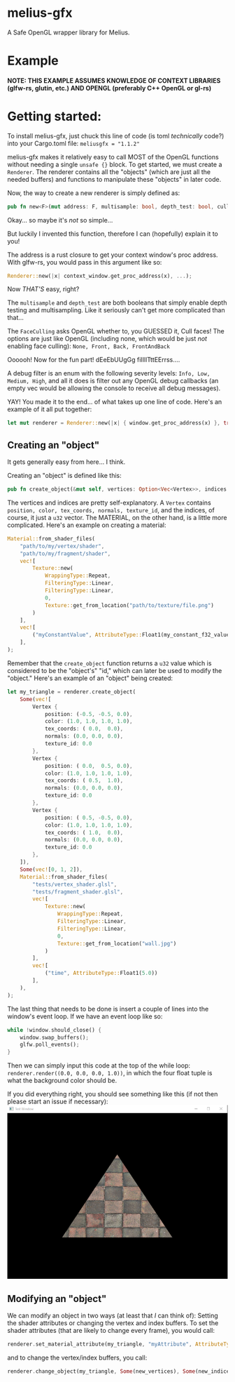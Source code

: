 # melius-gfx
A Safe OpenGL wrapper library for Melius.

# Example
#### NOTE: THIS EXAMPLE ASSUMES KNOWLEDGE OF CONTEXT LIBRARIES (glfw-rs, glutin, etc.) AND OPENGL (preferably C++ OpenGL or gl-rs)

# Getting started:
To install melius-gfx, just chuck this line of code (is toml *technically* code?) into your Cargo.toml file: `meliusgfx = "1.1.2"`

melius-gfx makes it relatively easy to call MOST of the OpenGL functions without needing a single `unsafe {}` block. To get started,
we must create a `Renderer`. The renderer contains all the "objects" (which are just all the needed buffers) and functions to manipulate
these "objects" in later code.

Now, the way to create a new renderer is simply defined as:
```rust
pub fn new<F>(mut address: F, multisample: bool, depth_test: bool, cull_face: FaceCulling, debug_filters: Vec<DebugFilter>) -> Self where F: FnMut(&'static str) -> *const c_void { ... }
```
Okay... so maybe it's *not* so simple...

But luckily I invented this function, therefore I can (hopefully) explain it to you!

The address is a rust closure to get your context window's proc address. With glfw-rs, you would pass in this argument like so:
```rust
Renderer::new(|x| context_window.get_proc_address(x), ...);
```
Now *THAT'S* easy, right?

The `multisample` and `depth_test` are both booleans that simply enable depth testing and multisampling. Like it seriously can't get more complicated than that...

The `FaceCulling` asks OpenGL whether to, you GUESSED it, Cull faces! The options are just like OpenGL (including none, which would be just *not* enabling face culling): `None, Front, Back, FrontAndBack`

Oooooh! Now for the fun part! dEeEbUUgGg fiIIllTttEErrss....

A debug filter is an enum with the following severity levels: `Info, Low, Medium, High`, and all it does is filter out any OpenGL debug callbacks (an empty vec would be allowing the console to receive all debug messages).

YAY! You made it to the end... of what takes up one line of code. Here's an example of it all put together:
```rust
let mut renderer = Renderer::new(|x| { window.get_proc_address(x) }, true, true, FaceCulling::Front, vec![DebugFilter::Info]); // Enable depth testing and multisampling, set the face culling to only Front faces, and filter out any `Info` debug messages.
```

## Creating an "object"
It gets generally easy from here... I think.

Creating an "object" is defined like this:
```rust
pub fn create_object(&mut self, vertices: Option<Vec<Vertex>>, indices: Option<Vec<u32>>, material: Material) -> u32 { ... }
```
The vertices and indices are pretty self-explanatory. A `Vertex` contains `position, color, tex_coords, normals, texture_id`, and the indices, of course, it just a `u32` vector. The MATERIAL, on the other hand,
is a little more complicated. Here's an example on creating a material:
```rust
Material::from_shader_files(
    "path/to/my/vertex/shader",
    "path/to/my/fragment/shader",
    vec![                                                               // An array of textures to use
        Texture::new(                                                   // The texture's index correlates to the texture's ID in the shaders
            WrappingType::Repeat,                                       // Wrapping type
            FilteringType::Linear,                                      // Filtering type
            FilteringType::Linear,                                      // Mipmap Filtering type
            0,                                                          // Mipmap levels
            Texture::get_from_location("path/to/texture/file.png")      // Texture data
        )
    ],
    vec![                                                               // An array of attributes to set in the shaders that will definitely be constant so that you don't have to set it every frame.
        ("myConstantValue", AttributeType::Float1(my_constant_f32_value)),
    ],
);
```

Remember that the `create_object` function returns a `u32` value which is considered to be the "object's" "id," which can later be used to modify the "object."
Here's an example of an "object" being created:
```rust
let my_triangle = renderer.create_object(
    Some(vec![
        Vertex {
            position: (-0.5, -0.5, 0.0),
            color: (1.0, 1.0, 1.0, 1.0),
            tex_coords: ( 0.0,  0.0),
            normals: (0.0, 0.0, 0.0),
            texture_id: 0.0
        },
        Vertex {
            position: ( 0.0,  0.5, 0.0),
            color: (1.0, 1.0, 1.0, 1.0),
            tex_coords: ( 0.5,  1.0),
            normals: (0.0, 0.0, 0.0),
            texture_id: 0.0
        },
        Vertex {
            position: ( 0.5, -0.5, 0.0),
            color: (1.0, 1.0, 1.0, 1.0),
            tex_coords: ( 1.0,  0.0),
            normals: (0.0, 0.0, 0.0),
            texture_id: 0.0
        },
    ]),
    Some(vec![0, 1, 2]),
    Material::from_shader_files(
        "tests/vertex_shader.glsl",
        "tests/fragment_shader.glsl",
        vec![
            Texture::new(
                WrappingType::Repeat,
                FilteringType::Linear,
                FilteringType::Linear,
                0,
                Texture::get_from_location("wall.jpg")
            )
        ],
        vec![
            ("time", AttributeType::Float1(5.0))
        ],
    ),
);
```
The last thing that needs to be done is insert a couple of lines into the window's event loop. If we have an event loop like so:
```rust
while !window.should_close() {
    window.swap_buffers();
    glfw.poll_events();
}
```
Then we can simply input this code at the top of the while loop: `renderer.render((0.0, 0.0, 0.0, 1.0))`, in which the four float tuple is what the background color should be.

If you did everything right, you should see something like this (if not then please start an issue if necessary):
![triangle](https://github.com/PutterBeanut/melius-gfx/blob/main/example/triangle.png)

## Modifying an "object"
We can modify an object in two ways (at least that *I* can think of): Setting the shader attributes or changing the vertex and index buffers. To set the shader attributes (that are likely to change every frame), you would call:
```rust
renderer.set_material_attribute(my_triangle, "myAttribute", AttributeType::Float1(my_attribute_value));
```
and to change the vertex/index buffers, you call:
```rust
renderer.change_object(my_triangle, Some(new_vertices), Some(new_indices));
```
